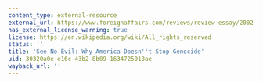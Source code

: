 ```yaml
---
content_type: external-resource
external_url: https://www.foreignaffairs.com/reviews/review-essay/2002-07-01/see-no-evil-why-america-doesnt-stop-genocide
has_external_license_warning: true
license: https://en.wikipedia.org/wiki/All_rights_reserved
status: ''
title: 'See No Evil: Why America Doesn''t Stop Genocide'
uid: 30320a0e-e16c-43b2-8b09-1634725018ae
wayback_url: ''
---
```


